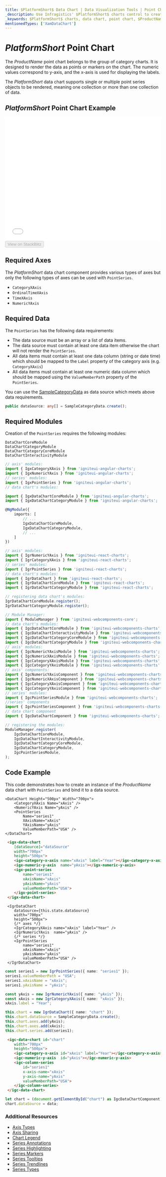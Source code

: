 ```yaml
---
title: $PlatformShort$ Data Chart | Data Visualization Tools | Point Chart | Data Binding | Infragistics
_description: Use Infragistics' $PlatformShort$ charts control to create point charts. Learn about our $ProductName$ graph types!
_keywords: $PlatformShort$ charts, data chart, point chart, $ProductName$, Infragistics
mentionedTypes: ['XamDataChart']
---
```

# $PlatformShort$ Point Chart

The $ProductName$ point chart belongs to the group of category charts. It is designed to render the data as points or markers on the chart. The numeric values correspond to y-axis, and the x-axis is used for displaying the labels.

The $PlatformShort$ data chart supports single or multiple point series objects to be rendered, meaning one collection or more than one collection of data.

## $PlatformShort$ Point Chart Example

<div class="sample-container loading" style="height: 400px">
    <iframe id="data-chart-type-category-series-iframe" src='{environment:dvDemosBaseUrl}/charts/data-chart-type-category-point-series' width="100%" height="100%" seamless frameBorder="0" onload="onXPlatSampleIframeContentLoaded(this);" alt="$PlatformShort$ Point Chart Example"></iframe>
</div>
<div>
    <button data-localize="stackblitz" disabled class="stackblitz-btn" data-iframe-id="data-chart-type-category-series-iframe" data-demos-base-url="{environment:dvDemosBaseUrl}">View on StackBlitz
    </button>
<sample-button src="charts/data-chart/type-category-point-series"></sample-button>

</div>

<div class="divider--half"></div>

## Required Axes
The $PlatformShort$ data chart component provides various types of axes but only the following types of axes can be used with `PointSeries`.

- `CategoryXAxis`
- `OrdinalTimeXAxis`
- `TimeXAxis`
- `NumericYAxis`

## Required Data

The `PointSeries` has the following data requirements:
- The data source must be an array or a list of data items.
- The data source must contain at least one data item otherwise the chart will not render the `PointSeries`.
- All data items must contain at least one data column (string or date time) which should be mapped to the `Label` property of the category axis (e.g. `CategoryXAxis`)
- All data items must contain at least one numeric data column which should be mapped using the `ValueMemberPath` property of the `PointSeries`.

You can use the [SampleCategoryData](data-chart-data-sources-category.md) as data source which meets above data requirements.

```ts
public dataSource: any[] = SampleCategoryData.create();
```

## Required Modules

Creation of the `PointSeries` requires the following modules:

```razor
DataChartCoreModule
DataChartCategoryModule
DataChartCategoryCoreModule
DataChartInteractivityModule
```

```ts
// axis' modules:
import { IgxCategoryXAxis } from 'igniteui-angular-charts';
import { IgxNumericYAxis } from 'igniteui-angular-charts';
// series' modules:
import { IgxPointSeries } from 'igniteui-angular-charts';
// data chart's modules:

import { IgxDataChartCoreModule } from 'igniteui-angular-charts';
import { IgxDataChartCategoryModule } from 'igniteui-angular-charts';

@NgModule({
    imports: [
        // ...
        IgxDataChartCoreModule,
        IgxDataChartCategoryModule,
        // ...
    ]
})
```

```ts
// axis' modules:
import { IgrNumericYAxis } from 'igniteui-react-charts';
import { IgrCategoryXAxis } from 'igniteui-react-charts';
// series' modules:
import { IgrPointSeries } from 'igniteui-react-charts';
// data chart's modules:
import { IgrDataChart } from 'igniteui-react-charts';
import { IgrDataChartCoreModule } from 'igniteui-react-charts';
import { IgrDataChartCategoryModule } from 'igniteui-react-charts';

// registering data chart's modules:
IgrDataChartCoreModule.register();
IgrDataChartCategoryModule.register();
```

```ts
// Module Manager:
import { ModuleManager } from 'igniteui-webcomponents-core';
// data chart's modules:
import { IgcDataChartCoreModule } from 'igniteui-webcomponents-charts';
import { IgcDataChartInteractivityModule } from 'igniteui-webcomponents-charts';
import { IgcDataChartCategoryCoreModule } from 'igniteui-webcomponents-charts';
import { IgcDataChartCategoryModule } from 'igniteui-webcomponents-charts';
// axis' modules:
import { IgcNumericYAxisModule } from 'igniteui-webcomponents-charts';
import { IgcNumericXAxisModule } from 'igniteui-webcomponents-charts';
import { IgcCategoryXAxisModule } from 'igniteui-webcomponents-charts';
import { IgcCategoryYAxisModule } from 'igniteui-webcomponents-charts';
// axis' components:
import { IgcNumericYAxisComponent } from 'igniteui-webcomponents-charts';
import { IgcNumericXAxisComponent } from 'igniteui-webcomponents-charts';
import { IgcCategoryXAxisComponent } from 'igniteui-webcomponents-charts';
import { IgcCategoryYAxisComponent } from 'igniteui-webcomponents-charts';
// series' modules:
import { IgcPointSeriesModule } from 'igniteui-webcomponents-charts';
//series' components
import { IgcPointSeriesComponent } from 'igniteui-webcomponents-charts';
// data chart component
import { IgcDataChartComponent } from 'igniteui-webcomponents-charts';

// registering the modules:
ModuleManager.register(
    IgcDataChartCoreModule,
    IgcDataChartInteractivityModule,
    IgcDataChartCategoryCoreModule,
    IgcDataChartCategoryModule,
    IgcPointSeriesModule,
);
```

## Code Example
This code demonstrates how to create an instance of the $ProductName$ data chart with `PointSeries` and bind it to a data source.

```razor
<DataChart Height="500px" Width="700px">
    <CategoryXAxis Name="xAxis" />
    <NumericYAxis Name="yAxis" />
    <PointSeries
        Name="series1"
        XAxisName="xAxis"
        YAxisName="yAxis"
        ValueMemberPath="USA" />
</DataChart>
```

```html
 <igx-data-chart
    [dataSource]="dataSource"
    width="700px"
    height="500px">
    <igx-category-x-axis name="xAxis" label="Year"></igx-category-x-axis>
    <igx-numeric-y-axis  name="yAxis"></igx-numeric-y-axis>
    <igx-point-series
        name="series1"
        xAxisName="xAxis"
        yAxisName="yAxis"
        valueMemberPath="USA">
    </igx-point-series>
 </igx-data-chart>
```

```tsx
 <IgrDataChart
    dataSource={this.state.dataSource}
    width="700px"
    height="500px">
    {/* axes */}
    <IgrCategoryXAxis name="xAxis" label="Year" />
    <IgrNumericYAxis  name="yAxis" />
    {/* series */}
    <IgrPointSeries
        name="series1"
        xAxisName="xAxis"
        yAxisName="yAxis"
        valueMemberPath="USA" />
 </IgrDataChart>
```

```ts
const series1 = new IgrPointSeries({ name: "series1" });
series1.valueMemberPath = "USA";
series1.xAxisName = "xAxis";
series1.yAxisName = "yAxis";

const yAxis = new IgrNumericYAxis({ name: "yAxis" });
const xAxis = new IgrCategoryXAxis({ name: "xAxis" });
xAxis.label = "Year";

this.chart = new IgrDataChart({ name: "chart" });
this.chart.dataSource = SampleCategoryData.create();
this.chart.axes.add(yAxis);
this.chart.axes.add(xAxis);
this.chart.series.add(series1);
```

```html
 <igc-data-chart id="chart"
    width="700px"
    height="500px">
    <igc-category-x-axis id="xAxis" label="Year"></igc-category-x-axis>
    <igc-numeric-y-axis  id="yAxis"></igc-numeric-y-axis>
    <igc-column-series
        id="series1"
        x-axis-name="xAxis"
        y-axis-name="yAxis"
        valueMemberPath="USA">
    </igc-column-series>
 </igc-data-chart>
```

```ts
let chart = (document.getElementById("chart") as IgcDataChartComponent);
chart.dataSource = data;
```

### Additional Resources

- [Axis Types](data-chart-axis-types.md)
- [Axis Sharing](data-chart-axis-sharing.md)
- [Chart Legend](data-chart-legends.md)
- [Series Annotations](data-chart-series-annotations.md)
- [Series Highlighting](data-chart-series-highlighting.md)
- [Series Markers](data-chart-series-markers.md)
- [Series Tooltips](data-chart-series-tooltips.md)
- [Series Trendlines](data-chart-series-trendlines.md)
- [Series Types](data-chart-series-types.md)
